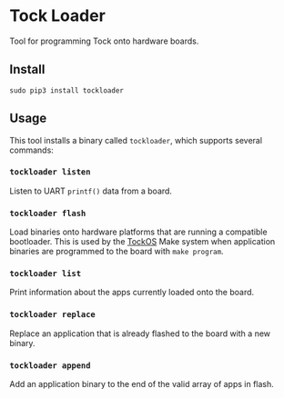 Tock Loader
===========

Tool for programming Tock onto hardware boards.

Install
-------

```
sudo pip3 install tockloader
```

Usage
-----

This tool installs a binary called `tockloader`, which supports several commands:

### `tockloader listen`

Listen to UART `printf()` data from a board.

### `tockloader flash`

Load binaries onto hardware platforms that are running a compatible bootloader.
This is used by the [TockOS](https://github.com/helena-project/tock) Make system
when application binaries are programmed to the board with `make program`.

### `tockloader list`

Print information about the apps currently loaded onto the board.

### `tockloader replace`

Replace an application that is already flashed to the board with a new
binary.

### `tockloader append`

Add an application binary to the end of the valid array of apps in flash.

